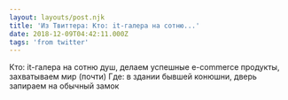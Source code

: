 ```yaml
---
layout: layouts/post.njk
title: 'Из Твиттера: Кто: it-галера на сотню...'
date: 2018-12-09T04:42:11.000Z
tags: 'from twitter'
---
```



Кто: it-галера на сотню душ, делаем успешные e-commerce продукты, захватываем мир (почти)
Где: в здании бывшей конюшни, дверь запираем на обычный замок
